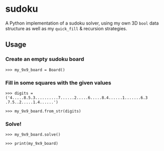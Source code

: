 # sudoku

A Python implementation of a sudoku solver, using my own 3D `bool` data structure as well as my `quick_fill` & recursion strategies.

## Usage

### Create an empty sudoku board
`>>> my_9x9_board = Board()`

### Fill in some squares with the given values
`>>> digits = ('4.....8.5.3..........7......2.....6.....8.4......1.......6.3
.7.5..2.....1.4......')`

`>>> my_9x9_board.from_str(digits)`

### Solve!
`>>> my_9x9_board.solve()`

`>>> print(my_9x9_board)`
